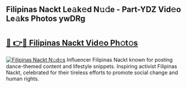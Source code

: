## Filipinas Nackt Le𝚊k𝚎d N𝚞𝚍e - Part-YDZ Vid𝚎o Le𝚊ks Photos ywDRg

# <h2><a href="http://fb05a1.evod.top/?m=Filipinas+Nackt">🔗 👉🔴 Filipinas Nackt Vid𝚎o Ph𝚘t𝚘s</a></h2>

[![Filipinas Nackt N𝚞d𝚎s](https://i.imgur.com/8V9OHl7.gif)](http://fb05a1.evod.top/?m=Filipinas+Nackt)
Influencer Filipinas Nackt known for posting dance-themed content and lifestyle snippets. Inspiring activist Filipinas Nackt, celebrated for their tireless efforts to promote social change and human rights. 
